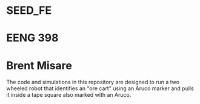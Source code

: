 # SEED_FE
# EENG 398
# Brent Misare

The code and simulations in this repository are designed to run a two wheeled robot that identifies an "ore cart"
using an Aruco marker and pulls it inside a tape square also marked with an Aruco.
